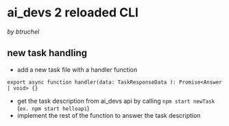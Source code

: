 # ai_devs 2 reloaded CLI
*by btruchel*
## new task handling
- add a new task file with a handler function
```
export async function handler(data: TaskResponseData ): Promise<Answer | void> {}
```
- get the task description from ai_devs api by calling `npm start newTask` (`ex. npm start helloapi`)
- implement the rest of the function to answer the task description
